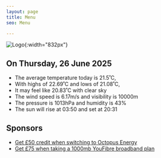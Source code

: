 ```yaml
---
layout: page
title: Menu
seo: Menu

---
```


![Logo](/images/logo.jpg){:width="832px"}

<!-- weather_marker starts -->
## On Thursday, 26 June 2025

- The average temperature today is 21.5˚C,
- With highs of 22.69˚C and lows of 21.08˚C,
- It may feel like 20.83˚C with clear sky
- The wind speed is 6.17m/s and visibility is 10000m
- The pressure is 1013hPa and humidity is 43%
- The sun will rise at 03:50 and set at 20:31

<!-- weather_marker ends -->

## Sponsors

- [Get £50 credit when switching to Octopus Energy](https://bit.ly/3oD1nnS)
- [Get £75 when taking a 1000mb YouFibre broadband plan](https://aklam.io/91zWhU?)
